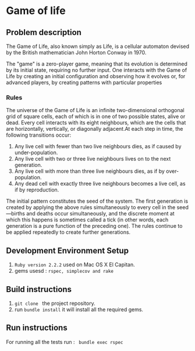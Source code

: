 # Game of life 

## Problem description

The Game of Life, also known simply as Life, is a cellular automaton devised by the British mathematician John Horton Conway in 1970.

The "game" is a zero-player game, meaning that its evolution is determined by its initial state, requiring no further input. One interacts
with the Game of Life by creating an initial configuration and observing how it evolves or, for advanced players, by creating patterns with 
particular properties

### Rules

The universe of the Game of Life is an infinite two-dimensional orthogonal grid of square cells, each of which is in one of two possible
states, alive or dead. Every cell interacts with its eight neighbours, which are the cells that are horizontally, vertically, or diagonally
adjacent.At each step in time, the following transitions occur:

1. Any live cell with fewer than two live neighbours dies, as if caused by under-population.
2. Any live cell with two or three live neighbours lives on to the next generation.
3. Any live cell with more than three live neighbours dies, as if by over-population.
4. Any dead cell with exactly three live neighbours becomes a live cell, as if by reproduction.

The initial pattern constitutes the seed of the system. The first generation is created by applying the above rules simultaneously 
to every cell in the seed—births and deaths occur simultaneously, and the discrete moment at which this happens is sometimes called a 
tick (in other words, each generation is a pure function of the preceding one).
The rules continue to be applied repeatedly to create further generations.



## Development Environment Setup

1. ```Ruby version 2.2.2``` used on Mac OS X El Capitan.
2. gems usesd : ```rspec, simplecov and rake ```

## Build instructions 

1. ```git clone ``` the project repository.
2. run ```bundle install``` it will install all the required gems.

## Run instructions 

For running all the tests run : ``` bundle exec rspec```
